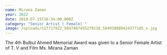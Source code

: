 ```yaml
---
name: Mirana Zaman
year: 2022
date: 2019-07-15T16:34:00.000Z
category: "Senior Artist ( Female) "
image: /uploads/117717922_5047467455279118_584938089424377185_n.jpg
---
```

The 4th Bulbul Ahmed Memorial Award was given to a Senior Female Artist of T. V and Film Ms. Mirana Zaman